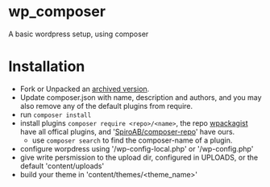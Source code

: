 # wp_composer
A basic wordpress setup, using composer

# Installation
* Fork or Unpacked an [archived version](https://github.com/SpiroAB/wp_composer/releases).
* Update composer.json with name, description and authors, and you may also remove any of the default plugins from require.
* run `composer install`
* install plugins `composer require <repo>/<name>`, the repo [wpackagist](https://wpackagist.org) have all offical plugins, and '[SpiroAB/composer-repo](https://github.com/SpiroAB/composer-repo)' have ours.
	* use `composer search` to find the composer-name of a plugin.
* configure worpdress using '/wp-config-local.php' or '/wp-config.php'
* give write persmission to the upload dir, configured in UPLOADS, or the default 'content/uploads'
* build your theme in 'content/themes/<theme_name>'

